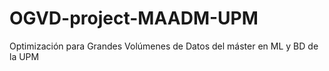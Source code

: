 # OGVD-project-MAADM-UPM
Optimización para Grandes Volúmenes de Datos del máster en ML y BD de la UPM
